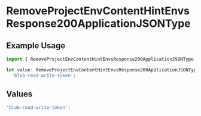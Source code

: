 # RemoveProjectEnvContentHintEnvsResponse200ApplicationJSONType

## Example Usage

```typescript
import { RemoveProjectEnvContentHintEnvsResponse200ApplicationJSONType } from '@vercel/client/models/operations';

let value: RemoveProjectEnvContentHintEnvsResponse200ApplicationJSONType =
  'blob-read-write-token';
```

## Values

```typescript
'blob-read-write-token';
```
